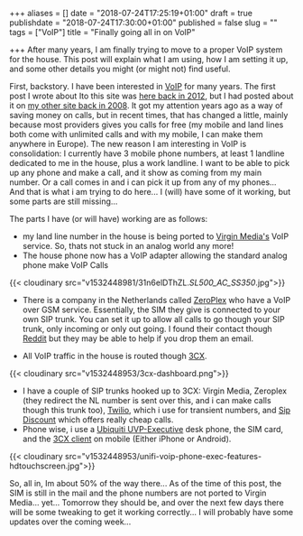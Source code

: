 +++
aliases = []
date = "2018-07-24T17:25:19+01:00"
draft = true
publishdate = "2018-07-24T17:30:00+01:00"
published = false
slug = ""
tags = ["VoIP"]
title = "Finally going all in on VoIP"

+++
After many years, I am finally trying to move to a proper VoIP system for the house. This post will explain what I am using, how I am setting it up, and some other details you might (or might not) find useful.

First, backstory. I have been interested in [VoIP][6] for many years. The first post I wrote about Ito this site was [here back in 2012][1], but I had posted about it on [my other site back in 2008][2]. It got my attention years ago as a way of saving money on calls, but in recent times, that has changed a little, mainly because most providers gives you calls for free (my mobile and land lines both come with unlimited calls and with my mobile, I can make them anywhere in Europe). The new reason I am interesting in VoIP is consolidation: I currently have 3 mobile phone numbers, at least 1 landline dedicated to me in the house, plus a work landline. I want to be able to pick up any phone and make a call, and it show as coming from my main number. Or a call comes in and i can pick it up from any of my phones... And that is what i am trying to do here... I (will) have some of it working, but some parts are still missing... 

The parts I have (or will have) working are as follows:

* my land line number in the house is being ported to [Virgin Media's](4) VoIP service. So, thats not stuck in an analog world any more!
* The house phone now has a VoIP adapter allowing the standard analog phone make VoIP Calls

{{< cloudinary src="v1532448981/31n6elDThZL._SL500_AC_SS350_.jpg">}}

* There is a company in the Netherlands called [ZeroPlex][7] who have a VoIP over GSM service. Essentially, the SIM they give is connected to your own SIP trunk. You can set it up to allow all calls to go though your SIP trunk, only incoming or only out going. I found their contact though [Reddit](https://reddit.com) but they may be able to help if you drop them an email.

* All VoIP traffic in the house is routed though [3CX](https://www.3cx.com). 

{{< cloudinary src="v1532448953/3cx-dashboard.png">}}

* I have a couple of SIP trunks hooked up to 3CX: Virgin Media, Zeroplex (they redirect the NL number is sent over this, and i can make calls though this trunk too), [Twilio][3], which i use for transient numbers, and [Sip Discount](https://www.sipdiscount.com) which offers really cheap calls. 
* Phone wise, i use a [Ubiquiti UVP-Executive](https://www.ubnt.com/unifi-voip/overview/) desk phone, the SIM card, and the [3CX client][8] on mobile (Either iPhone or Android). 

{{< cloudinary src="v1532448953/unifi-voip-phone-exec-features-hdtouchscreen.jpg">}}

So, all in, Im about 50% of the way there... As of the time of this post, the SIM is still in the mail and the phone numbers are not ported to Virgin Media... yet... Tomorrow they should be, and over the next few days there will be some tweaking to get it working correctly... I will probably have some updates over the coming week...

[1]:https://www.tiernanotoole.ie/2012/09/11/voip-stuff.html
[2]:https://blog.lotas-smartman.net/voip-in-ireland/
[3]:http://www.twilio.com
[4]:http://www.virginmedia.ie
[5]:http://www.3cx.ie
[6]:https://www.tiernanotoole.ie/tags/voip.html
[7]:https://www.zeroplex.nl/
[8]:https://www.3cx.com/phone-system/3cxphone/